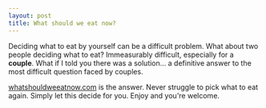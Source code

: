 ```yaml
---
layout: post
title: What should we eat now?
---
```


Deciding what to eat by yourself can be a difficult problem. What about two
people deciding what to eat? Immeasurably difficult, especially for a
__couple__. What if I told you there was a solution... a definitive answer to
the most difficult question faced by couples.

[whatshouldweeatnow.com](https://whatshouldweeatnow.com) is the answer. Never
struggle to pick what to eat again. Simply let this decide for you. Enjoy and
you're welcome.

